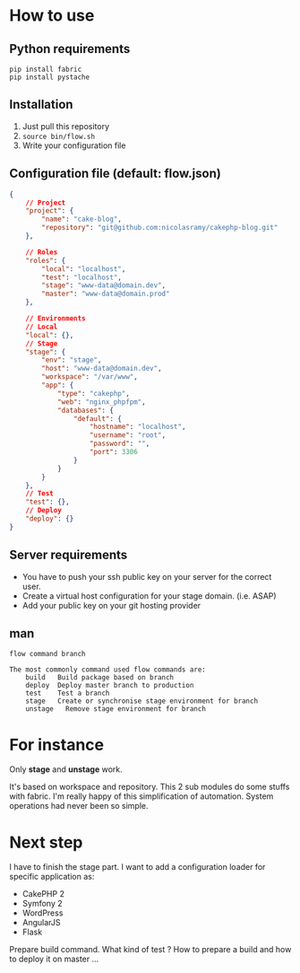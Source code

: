 # How to use

## Python requirements

```
pip install fabric
pip install pystache
```

## Installation

1. Just pull this repository
2. ```source bin/flow.sh```
3. Write your configuration file

## Configuration file (default: flow.json)

```json
{
	// Project
	"project": {
		"name": "cake-blog",
		"repository": "git@github.com:nicolasramy/cakephp-blog.git"
	},

	// Roles
	"roles": {
		"local": "localhost",
		"test": "localhost",
		"stage": "www-data@domain.dev",
		"master": "www-data@domain.prod"
	},

	// Environments
	// Local
	"local": {},
	// Stage
	"stage": {
		"env": "stage",
		"host": "www-data@domain.dev",
		"workspace": "/var/www",
		"app": {
			"type": "cakephp",
			"web": "nginx_phpfpm",
			"databases": {
				"default": {
					"hostname": "localhost",
					"username": "root",
					"password": "",
					"port": 3306
				}
			}
		}
	},
	// Test
	"test": {},
	// Deploy
	"deploy": {}
}
```

## Server requirements

- You have to push your ssh public key on your server for the correct user.
- Create a virtual host configuration for your stage domain. (i.e. ASAP)
- Add your public key on your git hosting provider

## man
```
flow command branch

The most commonly command used flow commands are:
    build   Build package based on branch
    deploy  Deploy master branch to production
    test    Test a branch
    stage   Create or synchronise stage environment for branch
    unstage   Remove stage environment for branch
```

# For instance

Only __stage__ and __unstage__ work.

It's based on workspace and repository. This 2 sub modules do some stuffs with fabric. I'm really happy of this simplification of automation. System operations had never been so simple.

# Next step

I have to finish the stage part. I want to add a configuration loader for specific application as:

- CakePHP 2
- Symfony 2
- WordPress
- AngularJS
- Flask

Prepare build command. What kind of test ? How to prepare a build and how to deploy it on master ...
